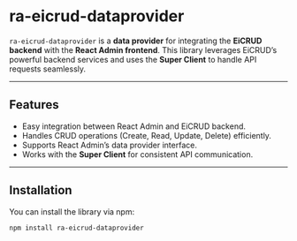 # ra-eicrud-dataprovider

`ra-eicrud-dataprovider` is a **data provider** for integrating the **EiCRUD backend** with the **React Admin frontend**. This library leverages EiCRUD’s powerful backend services and uses the **Super Client** to handle API requests seamlessly.

---

## Features

- Easy integration between React Admin and EiCRUD backend.
- Handles CRUD operations (Create, Read, Update, Delete) efficiently.
- Supports React Admin’s data provider interface.
- Works with the **Super Client** for consistent API communication.

---

## Installation

You can install the library via npm:

```bash
npm install ra-eicrud-dataprovider
```
